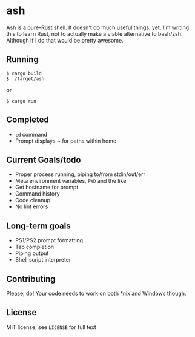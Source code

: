 # ash
Ash is a pure-Rust shell. It doesn't do much useful things, yet.
I'm writing this to learn Rust, not to actually make a viable alternative to bash/zsh. Although if I do that would be pretty awesome.

## Running

    $ cargo build
    $ ./target/ash
or

    $ cargo run

## Completed
* `cd` command
* Prompt displays ~ for paths within home

## Current Goals/todo
* Proper process running, piping to/from stdin/out/err
* Meta environment variables, `PWD` and the like
* Get hostname for prompt
* Command history
* Code cleanup
* No lint errors

## Long-term goals
* PS1/PS2 prompt formatting
* Tab completion
* Piping output
* Shell script interpreter

## Contributing
Please, do! Your code needs to work on both *nix and Windows though.

## License
MIT license, see `LICENSE` for full text